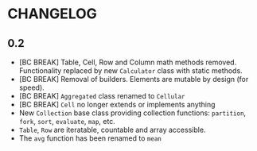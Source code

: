 CHANGELOG
=========

0.2
---

- [BC BREAK] Table, Cell, Row and Column math methods removed. Functionality replaced by new 
  `Calculator` class with static methods.
- [BC BREAK] Removal of builders. Elements are mutable by design (for speed).
- [BC BREAK] `Aggregated` class renamed to `Cellular`
- [BC BREAK] `Cell` no longer extends or implements anything
- New `Collection` base class providing collection functions: `partition`,
  `fork`, `sort`, `evaluate`, `map`, etc.
- `Table`, `Row` are iteratable, countable and array accessible.
- The `avg` function has been renamed to `mean`
